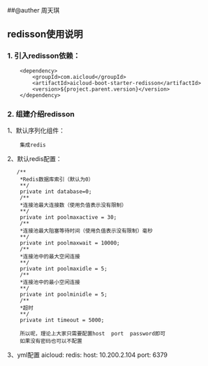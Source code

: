 ##@auther 周天琪
## redisson使用说明

### 1. 引入redisson依赖：
```
    <dependency>
        <groupId>com.aicloud</groupId>
        <artifactId>aicloud-boot-starter-redisson</artifactId>
        <version>${project.parent.version}</version>
    </dependency>
```
### 2. 组建介绍redisson

1、默认序列化组件：
```
    集成redis
```
2、默认redis配置：
```
   /**
	*Redis数据库索引（默认为0）
	**/
	private int database=0;
	/**
	*连接池最大连接数（使用负值表示没有限制）
	**/
	private int poolmaxactive = 30;
	/**
	*连接池最大阻塞等待时间（使用负值表示没有限制）毫秒
	**/
	private int poolmaxwait = 10000;
	/**
	*连接池中的最大空闲连接
	**/
	private int poolmaxidle = 5;
	/**
	*连接池中的最小空闲连接
	**/
	private int poolminidle = 5;
	/**
	*超时
	**/
	private int timeout = 5000;
	
	所以呢，理论上大家只需要配置host  port  password即可
	如果没有密码也可以不配置
```
3、yml配置
aicloud:
    redis:
        host: 10.200.2.104
        port: 6379